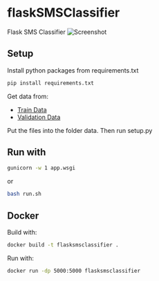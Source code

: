 # flaskSMSClassifier

Flask SMS Classifier
![Screenshot](https://link477.com/assets/images/SMSClassifier.jpg)

## Setup

Install python packages from requirements.txt

```bash
pip install requirements.txt
```

Get data from:

- [Train Data](https://cdn.freecodecamp.org/project-data/sms/train-data.tsv)
- [Validation Data](https://cdn.freecodecamp.org/project-data/sms/valid-data.tsv)

Put the files into the folder data. Then run setup.py

## Run with

```bash
gunicorn -w 1 app.wsgi
```

or

```bash
bash run.sh
```

## Docker

Build with:

```bash
docker build -t flasksmsclassifier .
```

Run with:

```bash
docker run -dp 5000:5000 flasksmsclassifier
```
